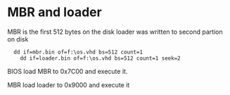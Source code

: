 # MBR and loader

MBR is the first 512 bytes on the disk
loader was written to second partion on disk

```
  dd if=mbr.bin of=f:\os.vhd bs=512 count=1
	dd if=loader.bin of=f:\os.vhd bs=512 count=1 seek=2
```

BIOS load MBR to 0x7C00 and execute it.

MBR load loader to 0x9000 and execute it
